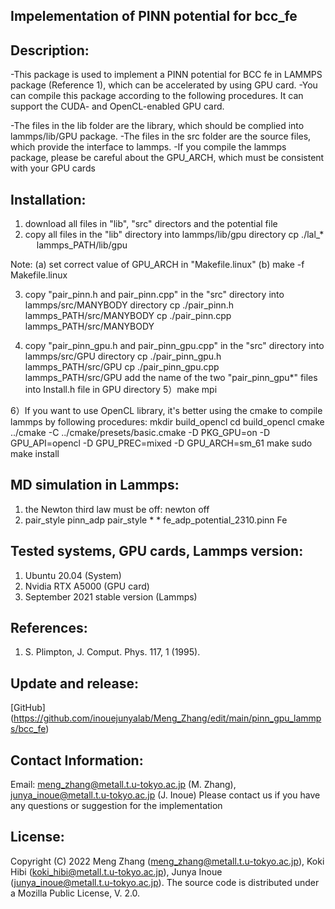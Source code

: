 ## Impelementation of PINN potential for bcc_fe

## Description:
-This package is used to implement a PINN potential for BCC fe in LAMMPS package (Reference 1), which can be accelerated by using GPU card.
-You can compile this package according to the following procedures. It can support the CUDA- and OpenCL-enabled GPU card.

-The files in the lib folder are the library, which should be complied into lammps/lib/GPU package.
-The files in the src folder are the source files, which provide the interface to lammps.
-If you compile the lammps package, please be careful about the GPU_ARCH, which must be consistent with your GPU cards

## Installation:
1) download all files in "lib", "src" directors and the potential file
2) copy all files in the "lib" directory into lammps/lib/gpu directory
   cp ./lal_*   lammps_PATH/lib/gpu

  Note:
  (a) set correct value of GPU_ARCH in "Makefile.linux"
  (b) make -f Makefile.linux
  
3) copy "pair_pinn.h and pair_pinn.cpp" in the "src" directory into lammps/src/MANYBODY directory
   cp ./pair_pinn.h     lammps_PATH/src/MANYBODY
   cp ./pair_pinn.cpp   lammps_PATH/src/MANYBODY
  
4) copy "pair_pinn_gpu.h and pair_pinn_gpu.cpp" in the "src" directory into lammps/src/GPU directory
   cp ./pair_pinn_gpu.h     lammps_PATH/src/GPU
   cp ./pair_pinn_gpu.cpp   lammps_PATH/src/GPU
   add the name of the two "pair_pinn_gpu*" files into Install.h file in GPU directory
5）make mpi

6）If you want to use OpenCL library, it's better using the cmake to compile lammps by following procedures:
   mkdir build_opencl
   cd build_opencl
   cmake ../cmake -C ../cmake/presets/basic.cmake -D PKG_GPU=on -D GPU_API=opencl -D GPU_PREC=mixed -D GPU_ARCH=sm_61
   make
   sudo make install

## MD simulation in Lammps:
1) the Newton third law must be off:
   newton off
2) pair_style pinn_adp
   pair_style * * fe_adp_potential_2310.pinn Fe
   
## Tested systems, GPU cards, Lammps version:
1) Ubuntu 20.04 (System)
2) Nvidia RTX A5000 (GPU card)
3) September 2021 stable version (Lammps)

## References:
1) S. Plimpton, J. Comput. Phys. 117, 1 (1995).

## Update and release:
[GitHub] (https://github.com/inouejunyalab/Meng_Zhang/edit/main/pinn_gpu_lammps/bcc_fe)

## Contact Information:
Email: meng_zhang@metall.t.u-tokyo.ac.jp (M. Zhang), junya_inoue@metall.t.u-tokyo.ac.jp (J. Inoue) Please contact us if you have any questions or suggestion for the implementation

## License:
Copyright (C) 2022 Meng Zhang (meng_zhang@metall.t.u-tokyo.ac.jp), Koki Hibi (koki_hibi@metall.t.u-tokyo.ac.jp), Junya Inoue (junya_inoue@metall.t.u-tokyo.ac.jp). The source code is distributed under a Mozilla Public License, V. 2.0.
